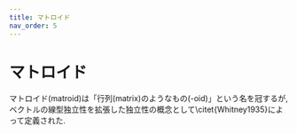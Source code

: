 ```yaml
---
title: マトロイド
nav_order: 5
---
```


# マトロイド

マトロイド(matroid)は「行列(matrix)のようなもの(-oid)」という名を冠するが,
ベクトルの線型独立性を拡張した独立性の概念として\citet{Whitney1935}によって定義された.